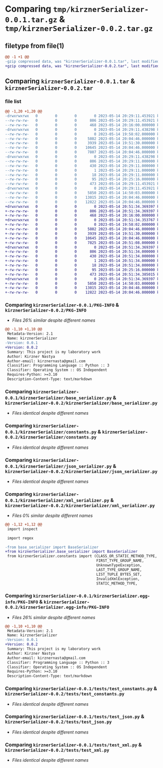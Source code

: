 # Comparing `tmp/kirznerSerializer-0.0.1.tar.gz` & `tmp/kirznerSerializer-0.0.2.tar.gz`

## filetype from file(1)

```diff
@@ -1 +1 @@
-gzip compressed data, was "kirznerSerializer-0.0.1.tar", last modified: Sun May 14 20:29:11 2023, max compression
+gzip compressed data, was "kirznerSerializer-0.0.2.tar", last modified: Sun May 14 20:51:34 2023, max compression
```

## Comparing `kirznerSerializer-0.0.1.tar` & `kirznerSerializer-0.0.2.tar`

### file list

```diff
@@ -1,20 +1,20 @@
-drwxrwxrwx   0        0        0        0 2023-05-14 20:29:11.453921 kirznerSerializer-0.0.1/
--rw-rw-rw-   0        0        0      806 2023-05-14 20:29:11.453921 kirznerSerializer-0.0.1/PKG-INFO
--rw-rw-rw-   0        0        0      468 2023-05-14 20:16:00.000000 kirznerSerializer-0.0.1/README.md
-drwxrwxrwx   0        0        0        0 2023-05-14 20:29:11.438298 kirznerSerializer-0.0.1/kirznerSerializer/
--rw-rw-rw-   0        0        0        0 2023-05-14 19:58:02.000000 kirznerSerializer-0.0.1/kirznerSerializer/__init__.py
--rw-rw-rw-   0        0        0     5802 2023-05-14 20:04:46.000000 kirznerSerializer-0.0.1/kirznerSerializer/base_serializer.py
--rw-rw-rw-   0        0        0     3939 2023-05-14 19:51:30.000000 kirznerSerializer-0.0.1/kirznerSerializer/constants.py
--rw-rw-rw-   0        0        0    10645 2023-05-14 20:04:46.000000 kirznerSerializer-0.0.1/kirznerSerializer/json_serializer.py
--rw-rw-rw-   0        0        0     7807 2023-05-14 20:04:46.000000 kirznerSerializer-0.0.1/kirznerSerializer/xml_serializer.py
-drwxrwxrwx   0        0        0        0 2023-05-14 20:29:11.438298 kirznerSerializer-0.0.1/kirznerSerializer.egg-info/
--rw-rw-rw-   0        0        0      806 2023-05-14 20:29:11.000000 kirznerSerializer-0.0.1/kirznerSerializer.egg-info/PKG-INFO
--rw-rw-rw-   0        0        0      430 2023-05-14 20:29:11.000000 kirznerSerializer-0.0.1/kirznerSerializer.egg-info/SOURCES.txt
--rw-rw-rw-   0        0        0        1 2023-05-14 20:29:11.000000 kirznerSerializer-0.0.1/kirznerSerializer.egg-info/dependency_links.txt
--rw-rw-rw-   0        0        0       18 2023-05-14 20:29:11.000000 kirznerSerializer-0.0.1/kirznerSerializer.egg-info/top_level.txt
--rw-rw-rw-   0        0        0       95 2023-05-14 20:25:16.000000 kirznerSerializer-0.0.1/pyproject.toml
--rw-rw-rw-   0        0        0      473 2023-05-14 20:29:11.453921 kirznerSerializer-0.0.1/setup.cfg
-drwxrwxrwx   0        0        0        0 2023-05-14 20:29:11.453921 kirznerSerializer-0.0.1/tests/
--rw-rw-rw-   0        0        0     5850 2023-05-14 14:50:03.000000 kirznerSerializer-0.0.1/tests/test_constants.py
--rw-rw-rw-   0        0        0    13015 2023-05-14 20:04:46.000000 kirznerSerializer-0.0.1/tests/test_json.py
--rw-rw-rw-   0        0        0    12822 2023-05-14 20:04:46.000000 kirznerSerializer-0.0.1/tests/test_xml.py
+drwxrwxrwx   0        0        0        0 2023-05-14 20:51:34.369397 kirznerSerializer-0.0.2/
+-rw-rw-rw-   0        0        0      806 2023-05-14 20:51:34.369397 kirznerSerializer-0.0.2/PKG-INFO
+-rw-rw-rw-   0        0        0      468 2023-05-14 20:16:00.000000 kirznerSerializer-0.0.2/README.md
+drwxrwxrwx   0        0        0        0 2023-05-14 20:51:34.353767 kirznerSerializer-0.0.2/kirznerSerializer/
+-rw-rw-rw-   0        0        0        0 2023-05-14 19:58:02.000000 kirznerSerializer-0.0.2/kirznerSerializer/__init__.py
+-rw-rw-rw-   0        0        0     5802 2023-05-14 20:04:46.000000 kirznerSerializer-0.0.2/kirznerSerializer/base_serializer.py
+-rw-rw-rw-   0        0        0     3939 2023-05-14 19:51:30.000000 kirznerSerializer-0.0.2/kirznerSerializer/constants.py
+-rw-rw-rw-   0        0        0    10645 2023-05-14 20:04:46.000000 kirznerSerializer-0.0.2/kirznerSerializer/json_serializer.py
+-rw-rw-rw-   0        0        0     7825 2023-05-14 20:51:08.000000 kirznerSerializer-0.0.2/kirznerSerializer/xml_serializer.py
+drwxrwxrwx   0        0        0        0 2023-05-14 20:51:34.369397 kirznerSerializer-0.0.2/kirznerSerializer.egg-info/
+-rw-rw-rw-   0        0        0      806 2023-05-14 20:51:34.000000 kirznerSerializer-0.0.2/kirznerSerializer.egg-info/PKG-INFO
+-rw-rw-rw-   0        0        0      430 2023-05-14 20:51:34.000000 kirznerSerializer-0.0.2/kirznerSerializer.egg-info/SOURCES.txt
+-rw-rw-rw-   0        0        0        1 2023-05-14 20:51:34.000000 kirznerSerializer-0.0.2/kirznerSerializer.egg-info/dependency_links.txt
+-rw-rw-rw-   0        0        0       18 2023-05-14 20:51:34.000000 kirznerSerializer-0.0.2/kirznerSerializer.egg-info/top_level.txt
+-rw-rw-rw-   0        0        0       95 2023-05-14 20:25:16.000000 kirznerSerializer-0.0.2/pyproject.toml
+-rw-rw-rw-   0        0        0      473 2023-05-14 20:51:34.385015 kirznerSerializer-0.0.2/setup.cfg
+drwxrwxrwx   0        0        0        0 2023-05-14 20:51:34.369397 kirznerSerializer-0.0.2/tests/
+-rw-rw-rw-   0        0        0     5850 2023-05-14 14:50:03.000000 kirznerSerializer-0.0.2/tests/test_constants.py
+-rw-rw-rw-   0        0        0    13015 2023-05-14 20:04:46.000000 kirznerSerializer-0.0.2/tests/test_json.py
+-rw-rw-rw-   0        0        0    12822 2023-05-14 20:04:46.000000 kirznerSerializer-0.0.2/tests/test_xml.py
```

### Comparing `kirznerSerializer-0.0.1/PKG-INFO` & `kirznerSerializer-0.0.2/PKG-INFO`

 * *Files 26% similar despite different names*

```diff
@@ -1,10 +1,10 @@
 Metadata-Version: 2.1
 Name: kirznerSerializer
-Version: 0.0.1
+Version: 0.0.2
 Summary: This project is my laboratory work
 Author: Kirzner Nastya
 Author-email: kirznernasta@gmail.com
 Classifier: Programming Language :: Python :: 3
 Classifier: Operating System :: OS Independent
 Requires-Python: >=3.10
 Description-Content-Type: text/markdown
```

### Comparing `kirznerSerializer-0.0.1/kirznerSerializer/base_serializer.py` & `kirznerSerializer-0.0.2/kirznerSerializer/base_serializer.py`

 * *Files identical despite different names*

### Comparing `kirznerSerializer-0.0.1/kirznerSerializer/constants.py` & `kirznerSerializer-0.0.2/kirznerSerializer/constants.py`

 * *Files identical despite different names*

### Comparing `kirznerSerializer-0.0.1/kirznerSerializer/json_serializer.py` & `kirznerSerializer-0.0.2/kirznerSerializer/json_serializer.py`

 * *Files identical despite different names*

### Comparing `kirznerSerializer-0.0.1/kirznerSerializer/xml_serializer.py` & `kirznerSerializer-0.0.2/kirznerSerializer/xml_serializer.py`

 * *Files 0% similar despite different names*

```diff
@@ -1,12 +1,12 @@
 import inspect
 
 import regex
 
-from base_serializer import BaseSerializer
+from kirznerSerializer.base_serializer import BaseSerializer
 from kirznerSerializer.constants import (CLASS_OR_STATIC_METHOD_TYPE,
                                          FIRST_TYPE_GROUP_NAME,
                                          UnknownTypeException,
                                          LAST_TYPE_GROUP_NAME,
                                          LIST_TUPLE_BYTES_SET,
                                          InvalidXmlException,
                                          STATIC_METHOD_TYPE,
```

### Comparing `kirznerSerializer-0.0.1/kirznerSerializer.egg-info/PKG-INFO` & `kirznerSerializer-0.0.2/kirznerSerializer.egg-info/PKG-INFO`

 * *Files 26% similar despite different names*

```diff
@@ -1,10 +1,10 @@
 Metadata-Version: 2.1
 Name: kirznerSerializer
-Version: 0.0.1
+Version: 0.0.2
 Summary: This project is my laboratory work
 Author: Kirzner Nastya
 Author-email: kirznernasta@gmail.com
 Classifier: Programming Language :: Python :: 3
 Classifier: Operating System :: OS Independent
 Requires-Python: >=3.10
 Description-Content-Type: text/markdown
```

### Comparing `kirznerSerializer-0.0.1/tests/test_constants.py` & `kirznerSerializer-0.0.2/tests/test_constants.py`

 * *Files identical despite different names*

### Comparing `kirznerSerializer-0.0.1/tests/test_json.py` & `kirznerSerializer-0.0.2/tests/test_json.py`

 * *Files identical despite different names*

### Comparing `kirznerSerializer-0.0.1/tests/test_xml.py` & `kirznerSerializer-0.0.2/tests/test_xml.py`

 * *Files identical despite different names*

